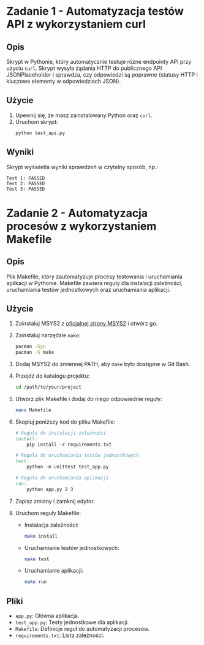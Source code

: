 # Zadanie 1 - Automatyzacja testów API z wykorzystaniem curl

## Opis
Skrypt w Pythonie, który automatycznie testuje różne endpointy API przy użyciu `curl`. Skrypt wysyła żądania HTTP do publicznego API JSONPlaceholder i sprawdza, czy odpowiedzi są poprawne (statusy HTTP i kluczowe elementy w odpowiedziach JSON).

## Użycie
1. Upewnij się, że masz zainstalowany Python oraz `curl`.
2. Uruchom skrypt:
    ```sh
    python test_api.py
    ```

## Wyniki
Skrypt wyświetla wyniki sprawdzeń w czytelny sposób, np.:
```
Test 1: PASSED
Test 2: PASSED
Test 3: PASSED
```


# Zadanie 2 - Automatyzacja procesów z wykorzystaniem Makefile

## Opis
Plik Makefile, który zautomatyzuje procesy testowania i uruchamiania aplikacji w Pythonie. Makefile zawiera reguły dla instalacji zależności, uruchamiania testów jednostkowych oraz uruchamiania aplikacji.

## Użycie
1. Zainstaluj MSYS2 z [oficjalnej strony MSYS2](https://www.msys2.org/) i otwórz go.
2. Zainstaluj narzędzie `make`:
    ```sh
    pacman -Syu
    pacman -S make
    ```
3. Dodaj MSYS2 do zmiennej PATH, aby `make` było dostępne w Git Bash.
4. Przejdź do katalogu projektu:
    ```sh
    cd /path/to/your/project
    ```
5. Utwórz plik Makefile i dodaj do niego odpowiednie reguły:
    ```sh
    nano Makefile
    ```

6. Skopiuj poniższy kod do pliku Makefile:
    ```makefile
    # Reguła do instalacji zależności
    install:
        pip install -r requirements.txt

    # Reguła do uruchamiania testów jednostkowych
    test:
        python -m unittest test_app.py

    # Reguła do uruchamiania aplikacji
    run:
        python app.py 2 3
    ```

7. Zapisz zmiany i zamknij edytor.

8. Uruchom reguły Makefile:
    - Instalacja zależności:
        ```sh
        make install
        ```
    - Uruchamianie testów jednostkowych:
        ```sh
        make test
        ```
    - Uruchamianie aplikacji:
        ```sh
        make run
        ```

## Pliki
- `app.py`: Główna aplikacja.
- `test_app.py`: Testy jednostkowe dla aplikacji.
- `Makefile`: Definicje reguł do automatyzacji procesów.
- `requirements.txt`: Lista zależności.
